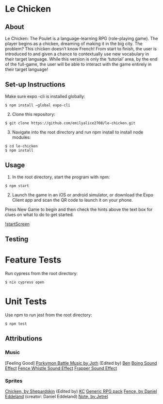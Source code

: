# Le Chicken

## About 

Le Chicken: The Poulet is a language-learning RPG (role-playing game). The player begins as a chicken, dreaming of making it in the big city. The problem? This chicken doesn’t know French! From start to finish, the user is introduced to and given a chance to contextually use new vocabulary in their target language. While this version is only the ‘tutorial’ area, by the end of the full-game, the user will be able to interact with the game entirely in their target language!

## Set-up Instructions

Make sure expo -cli is installed globally:
```
$ npm install —global expo-cli
```
2. Clone this repository:
```
$ git clone https://github.com/emilyalice2708/le-chicken.git
```
3. Navigate into the root directory and run npm install to install node modules:
```
$ cd le-chicken
$ npm install 
```

## Usage

1. In the root directory, start the program with npm:
```
$ npm start
```
2. Launch the game in an iOS or android simulator, or download the Expo Client app and scan the QR code to launch it on your phone.

Press New Game to begin and then check the hints above the text box for clues on what to do to get started.

[!startScreen](https://imgur.com/LvTVyCi)

## Testing

# Feature Tests
Run cypress from the root directory:
```
$ nix cypress open
```

# Unit Tests
Use npm to run jest from the root directory:
```
$ npm test
```

## Attributions

### Music

[Feeling Good]
[Porkymon Battle Music by Joth](https://opengameart.org/content/porkymon-battle-theme) (Edited by) [Ben](https://github.com/benlynch1931)
[Boing Sound Effect](https://www.zapsplat.com/music/cartoon-boing-ascend-bounce-jaw-harp-12/)
[Fence Whistle Sound Effect](https://www.zapsplat.com/music/crickets-summertime-early-morning/)
[Frapper Sound Effect](https://www.zapsplat.com/music/cartoon-punch-1/)

### Sprites

[Chicken, by Shepardskin](https://opengameart.org/content/chicken-sprites) (Edited by) [KC](https://github.com/kacesera)
[Generic RPG pack](https://bakudas.itch.io/generic-rpg-pack)
[Fence, by Daniel Eddeland](https://opengameart.org/content/lpc-farming-tilesets-magic-animations-and-ui-elements) (creator: Daniel Eddeland)
[Note, by Jetrel](https://opengameart.org/content/rpg-item-set)
